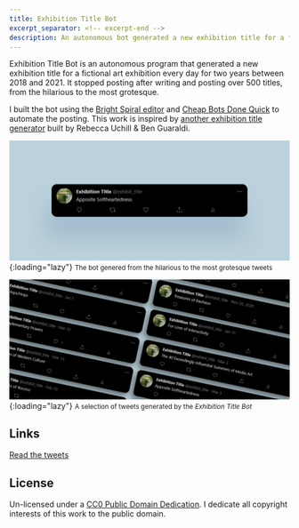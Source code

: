 ```yaml
---
title: Exhibition Title Bot
excerpt_separator: <!-- excerpt-end -->
description: An autonomous bot generated a new exhibition title for a fictional art exhibition every day for two years between 2018 and 2021. It stopped posting after writing and posting over 500 titles, from the hilarious to the most grotesque.
---
```

Exhibition Title Bot is an autonomous program that generated a new exhibition title for a fictional art exhibition every day for two years between 2018 and 2021. It stopped posting after writing and posting over 500 titles, from the hilarious to the most grotesque.

I built the bot using the [Bright Spiral editor](https://www.brightspiral.com/tracery/) and [Cheap Bots Done Quick](https://cheapbotsdonequick.com/) to automate the posting. This work is inspired by [another exhibition title generator](http://www.mit.edu/~ruchill/lazycurator.submit.html) built by Rebecca Uchill & Ben Guaraldi.

![Single tweet from the bot reading 'Apposite Softheartedness'](assets/exhibit_title/exhibition-title.png){:loading="lazy"}
<small>The bot genered from the hilarious to the most grotesque tweets</small>

![Mockup of tweets from the Twitter bot](assets/exhibit_title/mockup.png){:loading="lazy"}
<small>A selection of tweets generated by the <i>Exhibition Title Bot</i></small>

## Links
[Read the tweets](https://twitter.com/exhibit_title)

## License
Un-licensed under a <a href="https://creativecommons.org/publicdomain/zero/1.0/" target="_blank" rel="noopener noreferrer">CC0 Public Domain Dedication</a>. I dedicate all copyright interests of this work to the public domain.
